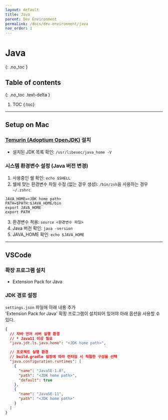 ```yaml
---
layout: default
title: Java
parent: Dev Environment
permalink: /docs/dev-environment/java
nav_order: 1
---
```


# Java
{: .no_toc }

## Table of contents
{: .no_toc .text-delta }

1. TOC
{:toc}

---

## Setup on Mac

### [Temurin (Adoptium OpenJDK)](https://adoptium.net/) 설치
- 설치된 JDK 목록 확인: `/usr/libexec/java_home -V`


### 시스템 환경변수 설정 (Java 버전 변경)
1. 사용중인 쉘 확인: `echo $SHELL`
2. 쉘에 맞는 환경변수 파일 수정 (없는 경우 생성): `/bin/zsh`을 사용하는 경우 `~/.zshrc`
```shell
JAVA_HOME=<JDK home path>
PATH=$PATH:$JAVA_HOME/bin
export JAVA_HOME
export PATH
```
3. 환경변수 적용: `source <환경변수 파일>`
4. Java 버전 확인: `java -version`
5. JAVA_HOME 확인: `echo $JAVA_HOME`

---

## VSCode

### 확장 프로그램 설치
- Extension Pack for Java

### JDK 경로 설정
`settings.json` 파일애 아래 내용 추가  
'Extension Pack for Java' 확장 프로그램이 설치되어 있어야 아래 옵션을 사용할 수 있다.

```json
{
  // 자바 언어 서버 실행 환경
  // * Java11 이상 필요
  "java.jdt.ls.java.home": "<JDK home path>",

  // 프로젝트 실행 환경
  // build.gradle 설정에 따라 런타임 시 적절한 구성을 선택
  "java.configuration.runtimes": [
    {
      "name": "JavaSE-1.8",
      "path": "<JDK home path>",
      "default": true
    },
    {
      "name": "JavaSE-11",
      "path": "<JDK home path>"
    }
  ]
}
```

